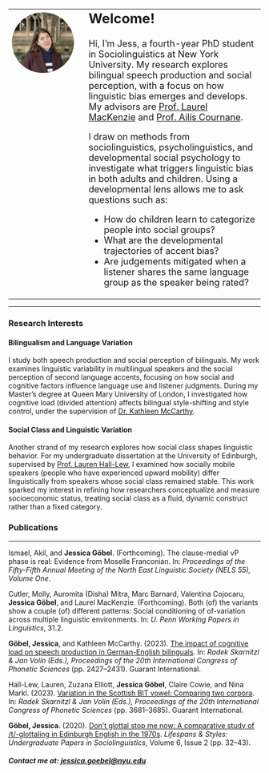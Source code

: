 <table style="border-collapse: collapse; border: none; width: 100%;">
  <tr>
    <td style="border: none; padding-right: 20px; width: 30%; vertical-align: top;">
      <img src="https://raw.githubusercontent.com/GoebelJess/goebeljess.github.io/0eff24459eaea56575abe60d2eb1f60dc694bbc8/CLL%20pic.jpg"
           style="width: 100%; max-width: 320px; border-radius: 50%; display: block; margin-top: 4px;">
    </td>
    <td style="border: none; font-size: 18px; width: 70%; vertical-align: top;">
      <h2 style="margin-top: 0;"><strong>Welcome!</strong></h2>

<p>Hi, I’m Jess, a fourth-year PhD student in Sociolinguistics at New York University. My research explores bilingual speech production and social perception, with a focus on how linguistic bias emerges and develops. My advisors are <a href="https://www.laurelmackenzie.com/" target="_blank">Prof. Laurel MacKenzie</a> and <a href="https://wp.nyu.edu/cournane/" target="_blank">Prof. Ailís Cournane</a>.</p>

<p>I draw on methods from sociolinguistics, psycholinguistics, and developmental social psychology to investigate what triggers linguistic bias in both adults and children. Using a developmental lens allows me to ask questions such as:</p>

<ul>
        <li>How do children learn to categorize people into social groups?</li>
        <li>What are the developmental trajectories of accent bias?</li>
        <li>Are judgements mitigated when a listener shares the same language group as the speaker being rated?</li>
      </ul>
    </td>
  </tr>
</table>

<hr>

<h3><strong>Research Interests</strong></h3>

<h4><strong>Bilingualism and Language Variation</strong></h4>
I study both speech production and social perception of bilinguals. My work examines linguistic variability in multilingual speakers and the social perception of second language accents, focusing on how social and cognitive factors influence language use and listener judgments.  
During my Master’s degree at Queen Mary University of London, I investigated how cognitive load (divided attention) affects bilingual style-shifting and style control, under the supervision of <a href="https://www.qmul.ac.uk/sllf/linguistics/people/academic/profiles/mccarthy.html" target="_blank">Dr. Kathleen McCarthy</a>.

<h4><strong>Social Class and Linguistic Variation</strong></h4>
Another strand of my research explores how social class shapes linguistic behavior. For my undergraduate dissertation at the University of Edinburgh, supervised by <a href="https://www.laurenhall-lew.com/" target="_blank">Prof. Lauren Hall-Lew</a>, I examined how socially mobile speakers (people who have experienced upward mobility) differ linguistically from speakers whose social class remained stable. This work sparked my interest in refining how researchers conceptualize and measure socioeconomic status, treating social class as a fluid, dynamic construct rather than a fixed category.


### Publications

<hr>

Ismael, Akil, and <strong>Jessica Göbel</strong>. (Forthcoming). The clause-medial vP phase is real: Evidence from Moselle Franconian. In: <em>Proceedings of the Fifty-Fifth Annual Meeting of the North East Linguistic Society (NELS 55), Volume One</em>.

Cutler, Molly, Auromita (Disha) Mitra, Marc Barnard, Valentina Cojocaru, <strong>Jessica Göbel</strong>, and Laurel MacKenzie. (Forthcoming). Both (of) the variants show a couple (of) different patterns: Social conditioning of of-variation across multiple linguistic environments. In: <em>U. Penn Working Papers in Linguistics</em>, 31.2.

<strong>Göbel, Jessica</strong>, and Kathleen McCarthy. (2023). <a href="https://www.internationalphoneticassociation.org/icphs-proceedings/ICPhS2023/full_papers/150.pdf">The impact of cognitive load on speech production in German-English bilinguals</a>. In: <em>Radek Skarnitzl & Jan Volín (Eds.), Proceedings of the 20th International Congress of Phonetic Sciences</em> (pp. 2427–2431). Guarant International.

Hall-Lew, Lauren, Zuzana Elliott, <strong>Jessica Göbel</strong>, Claire Cowie, and Nina Markl. (2023). <a href="https://www.internationalphoneticassociation.org/icphs-proceedings/ICPhS2023/full_papers/740.pdf">Variation in the Scottish BIT vowel: Comparing two corpora</a>. In: <em>Radek Skarnitzl & Jan Volín (Eds.), Proceedings of the 20th International Congress of Phonetic Sciences</em> (pp. 3681–3685). Guarant International.

<strong>Göbel, Jessica</strong>. (2020). <a href="http://journals.ed.ac.uk/lifespansstyles/article/view/5219/7262">Don’t glottal stop me now: A comparative study of /t/-glottaling in Edinburgh English in the 1970s</a>. <em>Lifespans & Styles: Undergraduate Papers in Sociolinguistics</em>, Volume 6, Issue 2 (pp. 32–43).

##### Contact me at: jessica.goebel@nyu.edu


